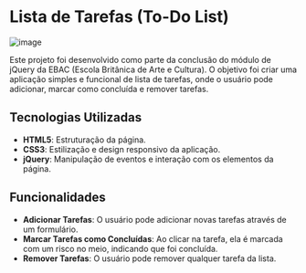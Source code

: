 # Lista de Tarefas (To-Do List)

![image](https://github.com/user-attachments/assets/f86de2f3-14f5-4a6d-a2ba-1693aa683c71)

Este projeto foi desenvolvido como parte da conclusão do módulo de jQuery da EBAC (Escola Britânica de Arte e Cultura). O objetivo foi criar uma aplicação simples e funcional de lista de tarefas, onde o usuário pode adicionar, marcar como concluída e remover tarefas.

## Tecnologias Utilizadas

- **HTML5**: Estruturação da página.
- **CSS3**: Estilização e design responsivo da aplicação.
- **jQuery**: Manipulação de eventos e interação com os elementos da página.

## Funcionalidades

- **Adicionar Tarefas**: O usuário pode adicionar novas tarefas através de um formulário.
- **Marcar Tarefas como Concluídas**: Ao clicar na tarefa, ela é marcada com um risco no meio, indicando que foi concluída.
- **Remover Tarefas**: O usuário pode remover qualquer tarefa da lista.
